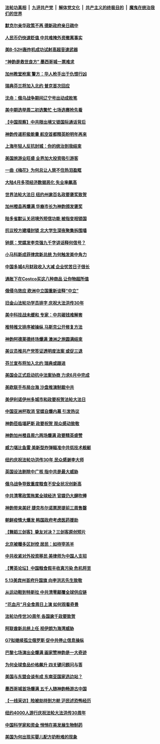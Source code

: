 ####  [法轮功真相](../../../../basic/blob/master/README.md?t=05171601) &nbsp;|&nbsp; [九评共产党](../../../../9ping.md/blob/master/README.md?t=05171601) &nbsp;|&nbsp; [解体党文化](../../../../jtdwh.md/blob/master/README.md?t=05171601)  &nbsp;|&nbsp; [共产主义的终极目的](../../../../gczydzjmd.md/blob/master/README.md?t=05171601) &nbsp;|&nbsp; [魔鬼在统治我们的世界](../../../../mgztzwmdsj.md/blob/master/README.md?t=05171601) 

#### [默克尔亲华政策不再 德新政府亲日疏中](../pages/nf4514/n13738962.md?t=05171601) 

#### [人民币仍快速贬值 中共难掩外资撤离事实](../pages/nf4514/n13738925.md?t=05171601) 

#### [美B-52H轰炸机成功试射高超音速武器](../pages/nf4514/n13738825.md?t=05171601) 

#### [“神韵是救世良方” 墨西哥城一票难求](../pages/nf4514/n13738415.md?t=05171601) 

#### [加州教堂枪案 警方：华人枪手出于仇恨行凶](../pages/nf4514/n13738720.md?t=05171601) 

#### [瑞典芬兰将加入北约 普京首次回应](../pages/nf4514/n13738654.md?t=05171601) 

#### [沈舟：俄乌战争期间辽宁号出动成败笔](../pages/nf4514/n13737879.md?t=05171601) 

#### [美中期选举周二初选繁忙 七场选赛抢先看](../pages/nf4514/n13738480.md?t=05171601) 

#### [【中国观察】中共限出境又锁国际通话背后](../pages/nf4514/n13738584.md?t=05171601) 

#### [神韵传递积极能量 航空首都精英盼明年再来](../pages/nf4514/n13738484.md?t=05171601) 

#### [上海年轻人反抗封城：你的统治到我结束](../pages/nf4514/n13738588.md?t=05171601) 

#### [美国旅游业旺盛 业界加大投资吸引游客](../pages/nf4514/n13738532.md?t=05171601) 

#### [一曲《梅花》为何总让人禁不住热泪盈眶](../pages/nf4514/n13737123.md?t=05171601) 

#### [大陆4月多项经济数据恶化 失业率飙高](../pages/nf4514/n13738358.md?t=05171601) 

#### [世界法轮大法日 纽约州逾百名政要褒奖致贺](../pages/nf4514/n13735132.md?t=05171601) 

#### [加州橙县再爆满 华裔市长为神韵颁发褒奖](../pages/nf4514/n13738247.md?t=05171601) 

#### [陆多省默认关闭境外短信功能 被指变相锁国](../pages/nf4514/n13738307.md?t=05171601) 

#### [抗议校方建墙封锁 北大学生深夜聚集拆围墙](../pages/nf4514/n13738065.md?t=05171601) 

#### [钟原：党媒发李克强九千字讲话释何信号？](../pages/nf4514/n13737062.md?t=05171601) 

#### [小马科斯成菲律宾新总统 为何触发美中角力](../pages/nf4514/n13737955.md?t=05171601) 

#### [中国多城4月财政收入大减 企业忧苦日子很长](../pages/nf4514/n13737994.md?t=05171601) 

#### [通胀下在Costco买这八种商品 让你物超所值](../pages/nf4514/n13733702.md?t=05171601) 

#### [俄侵乌效应 欧洲中立国重新诠释“中立”](../pages/nf4514/n13737941.md?t=05171601) 

#### [旧金山法轮功学员排字 庆祝大法洪传30年](../pages/nf4514/n13737229.md?t=05171601) 

#### [美中科技战未缓和 专家：中共砸钱难解套](../pages/nf4514/n13737767.md?t=05171601) 

#### [推特推文排序被操纵 马斯克公开修复方法](../pages/nf4514/n13737800.md?t=05171601) 

#### [神韵阿德莱德终场爆满 澳洲之旅圆满结束](../pages/nf4514/n13737842.md?t=05171601) 

#### [美议员推共产党签证透明度法案 或促三退](../pages/nf4514/n13737821.md?t=05171601) 

#### [芬兰宣布将加入北约 瑞典或跟进](../pages/nf4514/n13737706.md?t=05171601) 

#### [美国会正式启动抗中法案协商 力求6月中完成](../pages/nf4514/n13737740.md?t=05171601) 

#### [美欧联手布局台海 沙盘推演制裁中共](../pages/nf4514/n13731643.md?t=05171601) 

#### [美伊利诺伊州多城市和政要祝贺法轮大法日](../pages/nf4514/n13737149.md?t=05171601) 

#### [中国亚洲杯取消 官媒自爆内幕 引发热议](../pages/nf4514/n13737653.md?t=05171601) 

#### [神韵莅临堪萨斯 政要祝贺 观众感动致敬](../pages/nf4514/n13737708.md?t=05171601) 

#### [神韵加州橙县周六两场爆满 政要精英盛赞](../pages/nf4514/n13737396.md?t=05171601) 

#### [威力堪比鱼雷 美新型炸弹瞄准中共低技术舰艇](../pages/nf4514/n13730798.md?t=05171601) 

#### [纽约庆祝法轮功洪传30年 民众感谢李大师](../pages/nf4514/n13736244.md?t=05171601) 

#### [英国设法剔除中广核 指中共是最大威胁](../pages/nf4514/n13737324.md?t=05171601) 

#### [俄乌战争导致重度粮食不安全状况创新高](../pages/nf4514/n13737297.md?t=05171601) 

#### [中共清零政策拖累全球经济 官媒仍大肆吹捧](../pages/nf4514/n13737257.md?t=05171601) 

#### [神韵带来美好 捷克布尔诺票房提前三周售罄](../pages/nf4514/n13737313.md?t=05171601) 

#### [朝鲜疫情大爆发 韩国政府考虑医药援助](../pages/nf4514/n13737201.md?t=05171601) 

#### [【舞蹈三剑客】挚友对决？三剑客原创短片](../pages/nf4514/n13737104.md?t=05171601) 

#### [北京被曝多区封控 居民：如待宰羔羊](../pages/nf4514/n13735980.md?t=05171601) 

#### [中共收紧对外投资移民 美律师为中国人支招](../pages/nf4514/n13736415.md?t=05171601) 

#### [【菁英论坛】中国粮食假丰收真污染 危机将至](../pages/nf4514/n13736862.md?t=05171601) 

#### [5.13美宾州首府升国旗 向李洪志先生致敬](../pages/nf4514/n13737058.md?t=05171601) 

#### [从运动鞋到特斯拉 中共清零颠覆全球供应链](../pages/nf4514/n13736996.md?t=05171601) 

#### [“花血月”月全食周日上演 如何观看奇景](../pages/nf4514/n13736911.md?t=05171601) 

#### [法轮功传世30周年 各国逾千政要致贺](../pages/nf4514/n13735828.md?t=05171601) 

#### [阿联酋新总统上任 视伊朗为海湾威胁](../pages/nf4514/n13736863.md?t=05171601) 

#### [G7拟继续孤立俄罗斯 促中共停止信息操纵](../pages/nf4514/n13736875.md?t=05171601) 

#### [巴黎七场演出全爆满 画家赞神韵是一大奇迹](../pages/nf4514/n13736534.md?t=05171601) 

#### [为何全球食品价格飙升 四关键问题问与答](../pages/nf4514/n13735978.md?t=05171601) 

#### [美国与东盟会谈有成 东南亚国家选边站？](../pages/nf4514/n13736496.md?t=05171601) 

#### [墨西哥城首场爆满 五千人随神韵畅游古中国](../pages/nf4514/n13736814.md?t=05171601) 

#### [【一线采访】险被劫持到方舱 沪民述恐怖经历](../pages/nf4514/n13735476.md?t=05171601) 

#### [纽约4000人游行庆祝法轮大法洪传30周年](../pages/nf4514/n13735001.md?t=05171601) 

#### [中国科学家和资金 悄悄在美发展生物制药](../pages/nf4514/n13736311.md?t=05171601) 

#### [美国为何出现买婴儿配方奶粉难的现象](../pages/nf4514/n13735967.md?t=05171601) 

